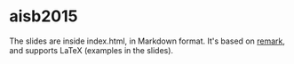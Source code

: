 # aisb2015

The slides are inside index.html, in Markdown format. It's based on [remark](https://github.com/gnab/remark), and supports LaTeX (examples in the slides).
